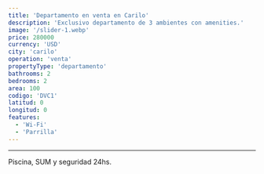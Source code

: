 ```yaml
---
title: 'Departamento en venta en Carilo'
description: 'Exclusivo departamento de 3 ambientes con amenities.'
image: '/slider-1.webp'
price: 280000
currency: 'USD'
city: 'carilo'
operation: 'venta'
propertyType: 'departamento'
bathrooms: 2
bedrooms: 2
area: 100
codigo: 'DVC1'
latitud: 0
longitud: 0
features:
  - 'Wi-Fi'
  - 'Parrilla'
---
```

---

Piscina, SUM y seguridad 24hs.
